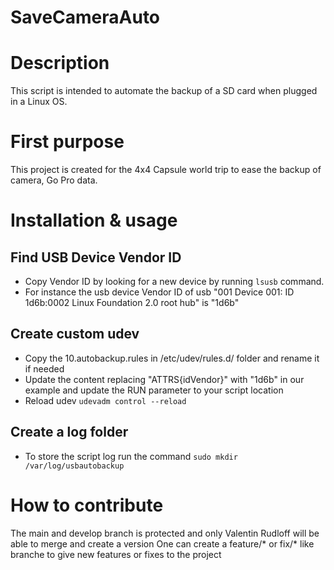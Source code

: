 # SaveCameraAuto

# Description
This script is intended to automate the backup of a SD card when plugged in a Linux OS.

# First purpose
This project is created for the 4x4 Capsule world trip to ease the backup of camera, Go Pro data.

# Installation & usage
## Find USB Device Vendor ID
* Copy Vendor ID by looking for a new device by running ```lsusb``` command.
* For instance the usb device Vendor ID of usb "001 Device 001: ID 1d6b:0002 Linux Foundation 2.0 root hub" is "1d6b"

## Create custom udev
* Copy the 10.autobackup.rules in /etc/udev/rules.d/ folder and rename it if needed
* Update the content replacing "ATTRS{idVendor}" with "1d6b" in our example and update the RUN parameter to your script location
* Reload udev ```udevadm control --reload```

## Create a log folder
* To store the script log run the command ```sudo mkdir /var/log/usbautobackup```

# How to contribute
The main and develop branch is protected and only Valentin Rudloff will be able to merge and create a version
One can create a feature/* or fix/* like branche to give new features or fixes to the project 
